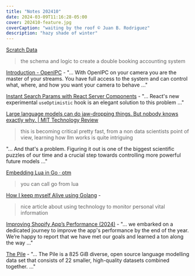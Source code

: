 ```yaml
---
title: "Notes 202410"
date: 2024-03-09T11:16:28-05:00
cover: 202410-feature.jpg
coverCaption: "waiting by the roof © Juan B. Rodriguez"
description: "hazy shade of winter"
---
```


[Scratch Data](https://scratchdata.com/blog/building-a-ledger/)

> the schema and logic to create a double booking accounting system

[Introduction - OpenIPC](https://openipc.org/) - "... With OpenIPC on your camera you are the master of your streams. You have full access to the system and can control what, where, and how you want your camera to behave ..."

[Instant Search Params with React Server Components](https://buildui.com/posts/instant-search-params-with-react-server-components) - "... React's new experimental `useOptimistic` hook is an elegant solution to this problem ..."

[Large language models can do jaw-dropping things. But nobody knows exactly why. | MIT Technology Review](https://www.technologyreview.com/2024/03/04/1089403/large-language-models-amazing-but-nobody-knows-why/?truid=&utm_source=the_algorithm&utm_medium=email&utm_campaign=the_algorithm.unpaid.engagement&utm_content=03-04-2024)

> this is becoming critical pretty fast, from a non data scientists point of view, learning how llm works is quite intriguing

"... And that's a problem. Figuring it out is one of the biggest scientific puzzles of our time and a crucial step towards controlling more powerful future models ..."

[Embedding Lua in Go · otm](https://otm.github.io/2015/07/embedding-lua-in-go/)

> you can call go from lua

[How I keep myself Alive using Golang](https://www.bytesizego.com/blog/keeping-alive-with-go) -

> nice article about using technology to monitor personal vital information

[Improving Shopify App’s Performance (2024)](https://shopify.engineering/improving-shopify-app-s-performance) - "... we embarked on a dedicated journey to improve the app's performance by the end of the year. We’re happy to report that we have met our goals and learned a ton along the way ..."

[The Pile](https://pile.eleuther.ai/) - "... The Pile is a 825 GiB diverse, open source language modelling data set that consists of 22 smaller, high-quality datasets combined together. ..."
